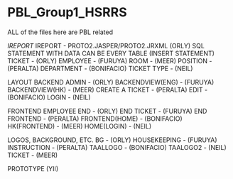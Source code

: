 # PBL_Group1_HSRRS

ALL of the files here are PBL related

*IREPORT*
IREPORT - PROTO2.JASPER/PROTO2.JRXML (ORLY)
SQL STATEMENT WITH DATA CAN BE EVERY TABLE (INSERT STATEMENT)
TICKET - (ORLY)
EMPLOYEE - (FURUYA)
ROOM - (MEER)
POSITION - (PERALTA)
DEPARTMENT - (BONIFACIO)
TICKET TYPE - (NEIL)

LAYOUT
BACKEND
ADMIN - (ORLY)
BACKENDVIEW(ENG) - (FURUYA)
BACKENDVIEW(HK) - (MEER)
CREATE A TICKET - (PERALTA)
EDIT - (BONIFACIO)
LOGIN - (NEIL)

FRONTEND
EMPLOYEE END - (ORLY)
END TICKET - (FURUYA)
END FRONTEND - (PERALTA)
FRONTEND(HOME) - (BONIFACIO)
HK(FRONTEND) - (MEER)
HOME(LOGIN) - (NEIL)

LOGOS, BACKGROUND, ETC.
BG - (ORLY)
HOUSEKEEPING - (FURUYA)
INSTRUCTION - (PERALTA)
TAALLOGO - (BONIFACIO)
TAALOGO2 - (NEIL)
TICKET - (MEER)

PROTOTYPE (YII)

